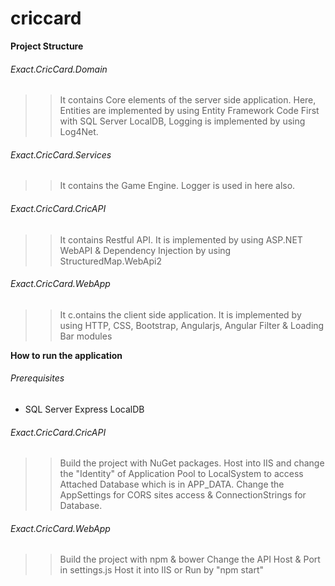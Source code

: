 # criccard

__Project Structure__

###### Exact.CricCard.Domain

> >It contains Core elements of the server side application. Here, Entities are implemented by using Entity Framework Code First with SQL Server LocalDB, Logging is implemented by using Log4Net.

###### Exact.CricCard.Services

> >It contains the Game Engine. Logger is used in here also.

###### Exact.CricCard.CricAPI

> >It contains Restful API. It is implemented by using ASP.NET WebAPI & Dependency Injection by using StructuredMap.WebApi2

###### Exact.CricCard.WebApp

> >It c.ontains the client side application. It is implemented by using HTTP, CSS, Bootstrap, Angularjs, Angular Filter & Loading Bar modules

__How to run the application__

###### Prerequisites

* SQL Server Express LocalDB

###### Exact.CricCard.CricAPI

> > Build the project with NuGet packages.
> > Host into IIS and change the "Identity" of Application Pool to LocalSystem to access Attached Database which is in APP_DATA.
> > Change the AppSettings for CORS sites access & ConnectionStrings for Database.

###### Exact.CricCard.WebApp

> >Build the project with npm & bower
> >Change the API Host & Port in settings.js
> >Host it into IIS or Run by "npm start"
